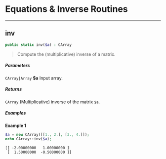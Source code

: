 # Equations & Inverse Routines

---

## inv
```php
public static inv($a) : CArray
```
> Compute the (multiplicative) inverse of a matrix.

##### Parameters

`CArray|Array` **$a** Input array.

##### Returns

`CArray` (Multiplicative) inverse of the matrix `$a`.

##### Examples

**Example 1**
```php
$a = new CArray([[1., 2.], [3., 4.]]);
echo CArray::inv($a);
```
```
[[ -2.00000000   1.00000000 ]
 [  1.50000000  -0.50000000 ]]
```
